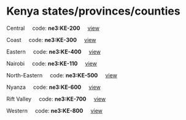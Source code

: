 # Kenya states/provinces/counties
Central&nbsp;&nbsp;&nbsp;&nbsp;&nbsp;code: **ne3:KE-200**&nbsp;&nbsp;&nbsp;&nbsp;&nbsp;[view](../../export/geojson/medium/ne3/ke/200.geojson)&nbsp;&nbsp;&nbsp;&nbsp;&nbsp;


Coast&nbsp;&nbsp;&nbsp;&nbsp;&nbsp;code: **ne3:KE-300**&nbsp;&nbsp;&nbsp;&nbsp;&nbsp;[view](../../export/geojson/medium/ne3/ke/300.geojson)&nbsp;&nbsp;&nbsp;&nbsp;&nbsp;


Eastern&nbsp;&nbsp;&nbsp;&nbsp;&nbsp;code: **ne3:KE-400**&nbsp;&nbsp;&nbsp;&nbsp;&nbsp;[view](../../export/geojson/medium/ne3/ke/400.geojson)&nbsp;&nbsp;&nbsp;&nbsp;&nbsp;


Nairobi&nbsp;&nbsp;&nbsp;&nbsp;&nbsp;code: **ne3:KE-110**&nbsp;&nbsp;&nbsp;&nbsp;&nbsp;[view](../../export/geojson/medium/ne3/ke/110.geojson)&nbsp;&nbsp;&nbsp;&nbsp;&nbsp;


North-Eastern&nbsp;&nbsp;&nbsp;&nbsp;&nbsp;code: **ne3:KE-500**&nbsp;&nbsp;&nbsp;&nbsp;&nbsp;[view](../../export/geojson/medium/ne3/ke/500.geojson)&nbsp;&nbsp;&nbsp;&nbsp;&nbsp;


Nyanza&nbsp;&nbsp;&nbsp;&nbsp;&nbsp;code: **ne3:KE-600**&nbsp;&nbsp;&nbsp;&nbsp;&nbsp;[view](../../export/geojson/medium/ne3/ke/600.geojson)&nbsp;&nbsp;&nbsp;&nbsp;&nbsp;


Rift Valley&nbsp;&nbsp;&nbsp;&nbsp;&nbsp;code: **ne3:KE-700**&nbsp;&nbsp;&nbsp;&nbsp;&nbsp;[view](../../export/geojson/medium/ne3/ke/700.geojson)&nbsp;&nbsp;&nbsp;&nbsp;&nbsp;


Western&nbsp;&nbsp;&nbsp;&nbsp;&nbsp;code: **ne3:KE-800**&nbsp;&nbsp;&nbsp;&nbsp;&nbsp;[view](../../export/geojson/medium/ne3/ke/800.geojson)&nbsp;&nbsp;&nbsp;&nbsp;&nbsp;

